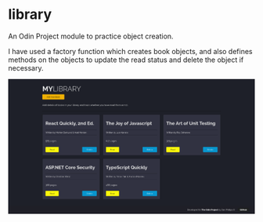 # library
An Odin Project module to practice object creation.

I have used a factory function which creates book objects, and also defines methods on the objects to update the read status and delete the object if necessary.

![Main libary homepage view](/images/library_theOdinProject.png?raw=true "Home Page")
